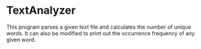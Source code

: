# TextAnalyzer
This program parses a given text file and calculates the number of unique words. It can also be modified to print out the occurrence frequency of any given word.  

